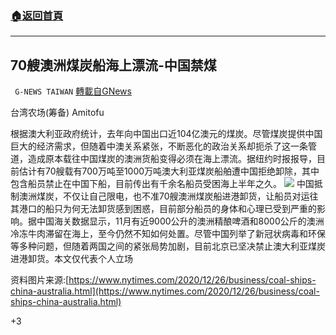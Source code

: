 ###  [:house:返回首頁](https://github.com/ourhimalayas/txt)
---

## 70艘澳洲煤炭船海上漂流-中国禁煤
` G-NEWS TAIWAN` [轉載自GNews](https://gnews.org/zh-hans/691889/)

台湾农场(筹备) Amitofu

根据澳大利亚政府统计，去年向中国出口近104亿澳元的煤炭。尽管煤炭提供中国巨大的经济需求，但随着中澳关系紧张，不断恶化的政治关系却扼杀了这一条管道，造成原本载往中国煤炭的澳洲货船变得必须在海上漂流。据纽约时报报导，目前估计有70艘载有700万吨至1000万吨澳大利亚煤炭船舶遭中国拒绝卸除，其中包含船员禁止在中国下船，目前传出有千余名船员受困海上半年之久。
![]()![](https://gnews.org/wp-content/uploads/2020/12/jumbo-338x225.jpg)
中国抵制澳洲煤炭，不仅让自己限电，也不准70艘澳洲煤炭船进港卸货，让船员对运往其港口的船只为何无法卸货感到困惑，目前部分船员的身体和心理已受到严重的影响。据中国海关数据显示，11月有近9000公升的澳洲精酿啤酒和8000公斤的澳洲冷冻牛肉滞留在海上，至今仍然不知如何处置。尽管中国列举了新冠状病毒和环保等多种问题，但随着两国之间的紧张局势加剧，目前北京已坚决禁止澳大利亚煤炭进港卸货。本文仅代表个人立场

资料图片来源:[https://www.nytimes.com/2020/12/26/business/coal-ships-china-australia.html](https://www.nytimes.com/2020/12/26/business/coal-ships-china-australia.html)

+3

